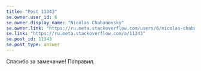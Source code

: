 ```yaml
---
title: "Post 11343"
se.owner.user_id: 6
se.owner.display_name: "Nicolas Chabanovsky"
se.owner.link: "https://ru.meta.stackoverflow.com/users/6/nicolas-chabanovsky"
se.link: "https://ru.meta.stackoverflow.com/a/11343"
se.post_id: 11343
se.post_type: answer
---
```

<p>Спасибо за замечание! Поправил.</p>
